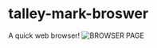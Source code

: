 # talley-mark-broswer
A quick web browser!
![BROWSER PAGE](https://github.com/user-attachments/assets/82806203-04d8-49a5-b345-128ef7fa4e57)
